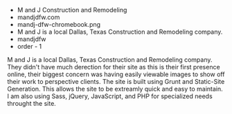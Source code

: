 * M and J Construction and Remodeling
* mandjdfw.com
* mandj-dfw-chromebook.png
* M and J is a local Dallas, Texas Construction and Remodeling company.
* mandjdfw
* order - 1

M and J is a local Dallas, Texas Construction and Remodeling company. They didn't have much derection for their site as this is their first presence online, their biggest concern was having easily viewable images to show off their work to perspective clients. The site is built using Grunt and Static-Site Generation. This allows the site to be extreamly quick and easy to maintain. I am also using Sass, jQuery, JavaScript, and PHP for specialized needs throught the site.